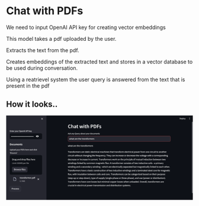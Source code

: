 <h1>Chat with PDFs</h1>
<p>We need to input OpenAI API key for creating vector embeddings</p>
<p>This model takes a pdf uploaded by the user.</p>
<p>Extracts the text from the pdf.</p>
<p>Creates embeddings of the extracted text and stores in a vector database to be used during conversation.</p>
<p>Using a reatrievel system the user query is answered from the text that is present in the pdf</p>
<h2>How it looks..</h2>
<img src="bot.png" alt="window_image">
